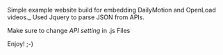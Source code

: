 Simple example website build for embedding DailyMotion and OpenLoad videos._
Used Jquery to parse JSON from APIs.

Make sure to change *API setting* in .js Files

Enjoy! ;-)
